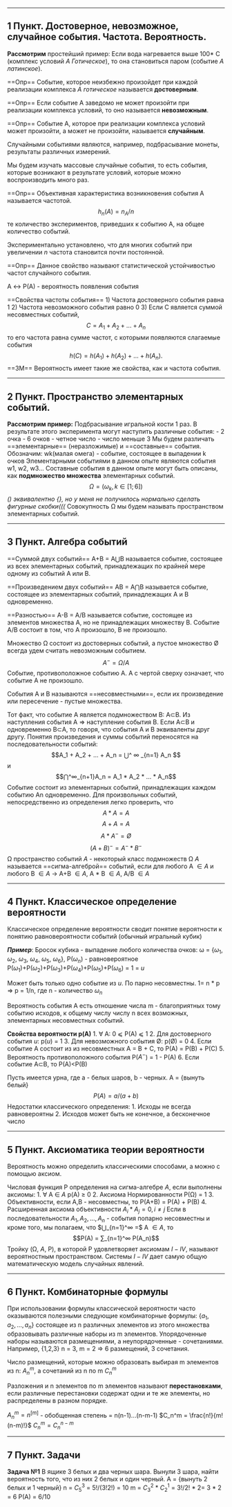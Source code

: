 ____
## 1 Пункт. Достоверное, невозможное, случайное события. Частота. Вероятность.

**Рассмотрим** простейший пример:
	Если вода нагревается выше 100* С (комплекс условий  *A Готическое*), то она становиться паром (событие *А латинское*).

==Опр== Событие, которое неизбежно произойдет при каждой реализации комплекса *А готическое* называется **достоверным**.

==Опр== Если событие А заведомо не может произойти при реализации комплекса условий, то оно называется **невозможным**.

==Опр== Событие А, которое при реализации комплекса условий может произойти, а может не произойти, называется **случайным**.

Случайными событиями являются, например, подбрасывание монеты, результаты различных измерений.

Мы будем изучать массовые случайные события, то есть события, которые возникают в результате условий, которые можно воспроизводить много раз.

==Опр== Объективная характеристика возникновения события А называется частотой.
$$
	h_n(A) = n_A/n
$$
те количество экспериментов, приведших к событию А, на общее количество событий.

Экспериментально установлено, что для многих событий при увеличении *n* частота становится почти постоянной.

==Опр== Данное свойство называют статистической устойчивостью частот случайного события.

А <-> P(A) - вероятность появления события

==Свойства частоты события==
	1) Частота достоверного события равна 1
	2) Частота невозможного события равно 0
	3) Если С является суммой несовместных событий, $$C = A_1 + A_2 + ... + A_n$$то его частота равна сумме частот, с которыми появляются слагаемые события $$h(C) = h(A_1) + h(A_2) + ... + h(A_n).$$
==ЗМ==
	Вероятность имеет такие же свойства, как и частота события.
____
## 2 Пункт. Пространство элементарных событий.

**Рассмотрим пример:**
	Подбрасывание игральной кости 1 раз.
	В результате этого эксперимента могут наступить различные события:
		 - 2 очка
		 - 6 очков
		 - четное число
		 - число меньше 3
Мы будем различать ==элементарные== (неразложимые) и ==составные== события.
Обозначим:
	wk(малая омега) - событие, состоящее в выпадении k очков
Элементарными событиями в данном опыте являются события w1, w2, w3...
Составные события в данном опыте могут быть описаны, как **подмножество множества** элементарных событий.$$ Ω = (ω _k, k ∈ [1;6])$$*() эквивалентно {}, но у меня не получилось нормально сделать фигурные скобки(((*
Совокупность Ω мы будем называть пространством элементарных событий.
_____
## 3 Пункт. Алгебра событий

==Суммой двух событий== A+B = A⋃B называется событие, состоящее из всех элементарных событий, принадлежащих по крайней мере одному из событий A или B.

==Произведением двух событий== AB = A⋂B называется событие, состоящее из элементарных событий, принадлежащих A и B одновременно.

==Разностью== A-B = A/B называется событие, состоящее из элементов множества А, но не принадлежащих множеству B. Событие A/B состоит в том, что А произошло, B не произошло.

Множество Ω состоит из достоверных событий, а пустое множество Ø всегда удем считать невозможным событием.$$A^- = Ω / A$$Событие, противоположное событию A.
А с чертой сверху означает, что событие А не произошло.

События A и B называются ==несовместными==, если их произведение или пересечение - пустые множества.

Тот факт, что событие А является подмножеством B: A⊂B. Из наступления события A => наступление события B.
Если A⊂B и одновременно B⊂A, то говоря, что события A и B эквиваленты друг другу.
Понятия произведения и суммы событий переносятся на последовательности событий:
$$A_1 + A_2 + … + A_n = ⋃^ ∞ _{n=1} A_n  $$
и $$⋂^∞_{n+1}A_n = A_1 * A_2 * … * A_n$$
Событие состоит из элементарных событий, принадлежащих каждом событию An одновременно.
Для произвольных событий, непосредственно из определения легко проверить, что$$A*A=A$$$$A+A = A$$ $$A * A^- = Ø$$
$$(A+B)^- = A^- * B^-$$
Ω пространство событий
$A$ - некоторый класс подмножеств Ω
$A$ называется ==сигма-алгеброй== событий, если для любого A $∈ A$ и любого B $∈ A$ → A+B $∈ A$,
A * B $∈ A$,
A/B $∈ A$
____
## 4 Пункт. Классическое определение вероятности

Классическое определение вероятности сводит понятие вероятности к понятию равновероятности событий (обычный игральный кубик)

***Пример***: Бросок кубика - выпадение любого количества очков:
	 ω = {$ω_1$, $ω_2$, $ω_3$, $ω_4$, $ω_5$, $ω_6$}, P($ω_n$) - равновероятное
	 P($ω_1$)+P($ω_2$)+P($ω_3$)+P($ω_4$)+P($ω_5$)+P($ω_6$) = 1 = $u$

Может быть только одно событие из $u$. По парно несовместны.
	 1= n * p ⇒ p = 1/n, где n - количество $ω_n$ 

Вероятность события A есть отношение числа m - благоприятных тому событию исходов, к общему числу числу n всех возможных, элементарных несовместных событий.

**Свойства вероятности p(A)**
	1. ∀ A: 0 ⩽ P(A) ⩽ 1
	2. Для достоверного события $u$: p($u$) = 1
	3. Для невозможного события Ø: p(Ø) = 0
	4. Если событие А состоит из из несовместных A = B + C, то P(A) = P(B) + P(C)
	5. Вероятность противоположного события P($A^-$) = 1 - P(A)
	6. Если событие A⊂B, то P(A)<P(B)

Пусть имеется урна, где a - белых шаров, b - черных. A = {вынуть белый}$$P(A) = a/ (a+b)$$
Недостатки классического определения: 
	1. Исходы не всегда равновероятны
	2. Исходов может быть не конечное, а бесконечное число
_____
## 5 Пункт. Аксиоматика теории вероятности

Вероятность можно определить классическими способами, а можно с помощью аксиом.

Числовая функция P определения на сигма-алгебре $A$, если выполнены аксиомы:
	1. ∀ A ∈ $A$ p(A) ≥ 0
	2. Аксиома Нормированности P(Ω) = 1
	3. Объективности, если A,B - несовместны, то P(A+B) = P(A) + P(B)
	4. Расширенная аксиома объективности $A_i * A_j = 0, i ≠ j$
		Если в последовательности $A_1, A_2, …, A_n$ - события попарно несовместны и кроме того, мы полагаем, что $⋃_{n=1}^∞ =$ A $∈ A$, то $$P(A) = ∑_{n=1}^∞ P(A_n)$$
Тройку (Ω, $A$, P), в которой P удовлетворяет аксиомам $I - IV$, называют вероятностным пространством.
Системы $I - IV$ дает самую общую математическую модель случайных явлений.

____
## 6 Пункт. Комбинаторные формулы

При использовании формулы классической вероятности часто оказываются полезными следующие комбинаторные формулы:
{$a_1, a_2, …, a_n$} состоящее из n различных элементов из этого множества образовывать различные наборы из m элементов.
Упорядоченные наборы называются размещениями, а неупорядоченные - сочетаниями. Например, {1,2,3} n = 3, m = 2 ⇒ 6 размещений, 3 сочетания.

Число размещений, которые можно образовать выбирая m элементов из n: $A_n^m$, а сочетаний из n по m $C_n^m$

Разложения и n элементов по m элементов называют **перестановками**, если различные перестановки содержат одни и те же элементы, но распределены в разном порядке.

$A^m_n = n^{[m]}$ - обобщенная степень = n(n-1)...(n-m-1)
$C_n^m = \frac{n!}{m!(n-m)!}$
$C_n^m=C_n^{n-m}$

___
## 7 Пункт. Задачи

**Задача №1**
В ящике 3 белых и два черных шара. Вынули 3 шара, найти вероятность того, что из них 2 белых и один черный.
A = {вынуть 2 белых и 1 черный}
n = $C^3 _5$ = 5!/(3!2!) = 10
m = $C^2_3$ * $C^1_2$ = 3!/2! * 2= 3 * 2 = 6
P(A) = 6/10





